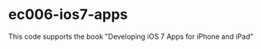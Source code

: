 ec006-ios7-apps
===============

This code supports the book "Developing iOS 7 Apps for iPhone and iPad"
